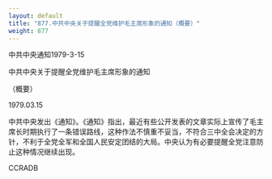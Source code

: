 ```yaml
---
layout: default
title: "877.中共中央关于提醒全党维护毛主席形象的通知（概要）"
weight: 877
---
```


中共中央通知1979-3-15

中共中央关于提醒全党维护毛主席形象的通知

（概要）

1979.03.15

中共中央发出《通知》。《通知》指出，最近有些公开发表的文章实际上宣传了毛主席长时期执行了一条错误路线，这种作法不慎重不妥当，不符合三中全会决定的方针，不利于全党全军和全国人民安定团结的大局。中央认为有必要提醒全党注意防止这种情况继续出现。

CCRADB

